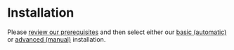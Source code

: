 [title]: # (Installation)
[tags]: # (Setup,Install)
[priority]: #

# Installation

Please [review our prerequisites](../prerequisites/index.md) and then select either our [basic (automatic)](../installation/basic-installation-automatic/index.md) or [advanced (manual)](../installation/advanced-installation-manual/index.md) installation.

